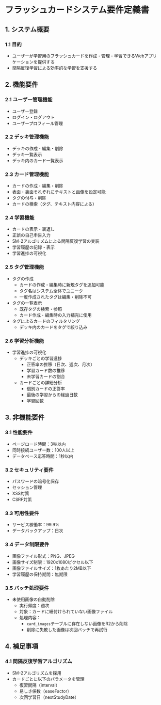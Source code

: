 # フラッシュカードシステム要件定義書

## 1. システム概要

### 1.1 目的
- ユーザーが学習用のフラッシュカードを作成・管理・学習できるWebアプリケーションを提供する
- 間隔反復学習による効率的な学習を支援する

## 2. 機能要件

### 2.1 ユーザー管理機能
- ユーザー登録
- ログイン・ログアウト
- ユーザープロフィール管理

### 2.2 デッキ管理機能
- デッキの作成・編集・削除
- デッキ一覧表示
- デッキ内のカード一覧表示

### 2.3 カード管理機能
- カードの作成・編集・削除
- 表面・裏面それぞれにテキストと画像を設定可能
- タグの付与・削除
- カードの検索（タグ、テキスト内容による）

### 2.4 学習機能
- カードの表示・裏返し
- 正誤の自己申告入力
- SM-2アルゴリズムによる間隔反復学習の実装
- 学習履歴の記録・表示
- 学習進捗の可視化

### 2.5 タグ管理機能
- タグの作成
  - カードの作成・編集時に新規タグを追加可能
  - タグ名はシステム全体でユニーク
  - 一度作成されたタグは編集・削除不可
- タグの一覧表示
  - 既存タグの検索・参照
  - カード作成・編集時の入力補完に使用
- タグによるカードのフィルタリング
  - デッキ内のカードをタグで絞り込み

### 2.6 学習分析機能
- 学習進捗の可視化
  - デッキごとの学習進捗
    - 正答率の推移（日次、週次、月次）
    - 学習カード数の推移
    - 未学習カードの割合
  - カードごとの詳細分析
    - 個別カードの正答率
    - 最後の学習からの経過日数
    - 学習回数

## 3. 非機能要件

### 3.1 性能要件
- ページロード時間：3秒以内
- 同時接続ユーザー数：100人以上
- データベース応答時間：1秒以内

### 3.2 セキュリティ要件
- パスワードの暗号化保存
- セッション管理
- XSS対策
- CSRF対策

### 3.3 可用性要件
- サービス稼働率：99.9%
- データバックアップ：日次

### 3.4 データ制限要件
- 画像ファイル形式：PNG、JPEG
- 画像サイズ制限：1920x1080ピクセル以下
- 画像ファイルサイズ：1枚あたり2MB以下
- 学習履歴の保持期間：無期限

### 3.5 バッチ処理要件
- 未使用画像の自動削除
  - 実行頻度：週次
  - 対象：カードに紐付けられていない画像ファイル
  - 処理内容：
    - `card_images`テーブルに存在しない画像をR2から削除
    - 削除に失敗した画像は次回バッチで再試行

## 4. 補足事項

### 4.1 間隔反復学習アルゴリズム
- SM-2アルゴリズムを採用
- カードごとに以下のパラメータを管理
  - 復習間隔（interval）
  - 易しさ係数（easeFactor）
  - 次回学習日（nextStudyDate）

